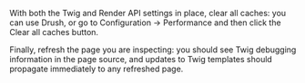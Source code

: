 With both the Twig and Render API settings in place, clear all caches: you can use Drush, or go to Configuration -> Performance and then click the Clear all caches button.

Finally, refresh the page you are inspecting: you should see Twig debugging information in the page source, and updates to Twig templates should propagate immediately to any refreshed page.